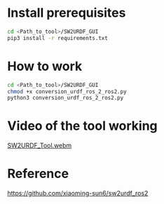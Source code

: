 # Install prerequisites
```bash
cd <Path_to_tool>/SW2URDF_GUI
pip3 install -r requirements.txt
```
# How to work
```bash
cd <Path_to_tool>/SW2URDF_GUI
chmod +x conversion_urdf_ros_2_ros2.py
python3 conversion_urdf_ros_2_ros2.py
```
# Video of the tool working
[SW2URDF_Tool.webm](https://github.com/user-attachments/assets/d6172083-35f5-4059-8679-14d393f28a03)


# Reference
https://github.com/xiaoming-sun6/sw2urdf_ros2
